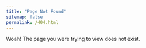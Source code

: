```yaml
---
title: "Page Not Found"
sitemap: false
permalink: /404.html
---
```


Woah! 
The page you were trying to view does not exist.
